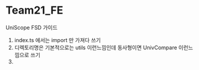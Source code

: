 # Team21_FE

UniScope FSD 가이드

1. index.ts 에서는 import 만 가져다 쓰기
2. 디렉토리명은 기본적으로는 utils 이런느낌인데 동사형이면 UnivCompare 이런느낌으로 쓰기
3.
